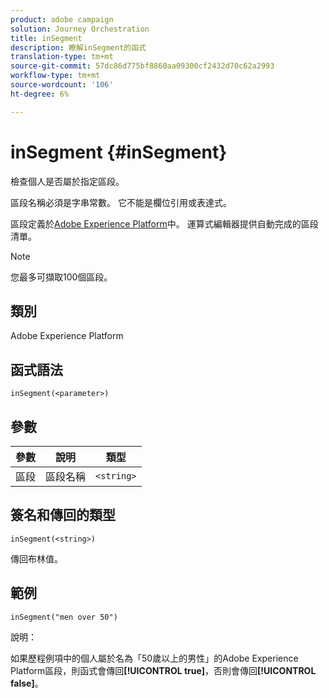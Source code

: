```yaml
---
product: adobe campaign
solution: Journey Orchestration
title: inSegment
description: 瞭解inSegment的函式
translation-type: tm+mt
source-git-commit: 57dc86d775bf8860aa09300cf2432d70c62a2993
workflow-type: tm+mt
source-wordcount: '106'
ht-degree: 6%

---
```



# inSegment {#inSegment}

檢查個人是否屬於指定區段。

區段名稱必須是字串常數。 它不能是欄位引用或表達式。

區段定義於[Adobe Experience Platform](https://platform.adobe.com/segment/overview)中。 運算式編輯器提供自動完成的區段清單。

>[!NOTE]
>
>您最多可擷取100個區段。

## 類別

Adobe Experience Platform

## 函式語法

`inSegment(<parameter>)`

## 參數

| 參數 | 說明 | 類型 |
|--- |--- |--- |
| 區段 | 區段名稱 | `<string>` |

## 簽名和傳回的類型

`inSegment(<string>)`

傳回布林值。

## 範例

`inSegment("men over 50")`

說明：

如果歷程例項中的個人屬於名為「50歲以上的男性」的Adobe Experience Platform區段，則函式會傳回&#x200B;**[!UICONTROL true]**，否則會傳回&#x200B;**[!UICONTROL false]**。

